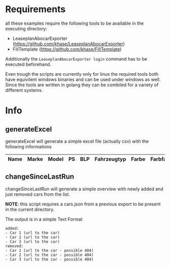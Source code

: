# Requirements

all these examples require the following tools to be available in the executing directory:
- LeaseplanAbocarExporter (https://github.com/khase/LeaseplanAbocarExporter)
- FillTemplate (https://github.com/khase/FillTemplate)

Additionally the `LeaseplanAbocarExporter login` command has to be executed beforehand. 

Even trough the scripts are currently only for linux the required tools both have equivilent windows binaries and can be used under windows as well.
Since the tools are written in golang they can be combiled for a variety of different systems.

# Info

## generateExcel
generateExcel will generate a simple excel file (actually csv) with the following informations

| Name | Marke | Model | PS | BLP | Fahrzeugtyp | Farbe | Farbfamilie | Schaltung | Treibstoff | Antrieb | TürAnz | SitzAnz |
|------|-------|-------|----|-----|-------------|-------|-------------|-----------|------------|---------|--------|---------|

## changeSinceLastRun
changeSinceLastRun will generate a simple overview with newly added and just removed cars from the list.

**NOTE**: this script requires a cars.json from a previous export to be present in the current directory.

The output is in a simple Text Format
```
added: 
- Car 1 (url to the car)
- Car 2 (url to the car)
- Car 3 (url to the car)
removed: 
- Car 1 (url to the car - possible 404)
- Car 2 (url to the car - possible 404)
- Car 3 (url to the car - possible 404)
```
